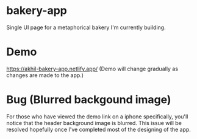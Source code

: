 # bakery-app
Single UI page for a metaphorical bakery I'm currently building.

# Demo
https://akhil-bakery-app.netlify.app/ (Demo will change gradually as changes are made to the app.)

# Bug (Blurred backgound image)
For those who have viewed the demo link on a iphone specifically, you'll notice that the header background image is blurred. 
This issue will be resolved hopefully once I've completed most of the designing of the app.
